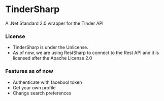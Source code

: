 # TinderSharp
A .Net Standard 2.0 wrapper for the Tinder API

### License

* TinderSharp is under the Unlicense.
* As of now, we are using RestSharp to connect to the Rest API and it is licensed after the Apache License 2.0


### Features as of now

- Authenticate with facebool token
- Get your own profile
- Change search preferences

